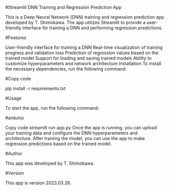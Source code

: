 #Streamlit DNN Training and Regression Prediction App

This is a Deep Neural Network (DNN) training and regression prediction app developed by T. Shimokawa. The app utilizes Streamlit to provide a user-friendly interface for training a DNN and performing regression predictions.

#Features

User-friendly interface for training a DNN
Real-time visualization of training progress and validation loss
Prediction of regression values based on the trained model
Support for loading and saving trained models
Ability to customize hyperparameters and network architecture
Installation
To install the necessary dependencies, run the following command:

#Copy code

pip install -r requirements.txt

#Usage

To start the app, run the following command:

#arduino

Copy code
streamlit run app.py
Once the app is running, you can upload your training data and configure the DNN hyperparameters and architecture. After training the model, you can use the app to make regression predictions based on the trained model.

#Author

This app was developed by T. Shimokawa.

#Version

This app is version 2023.03.26.

